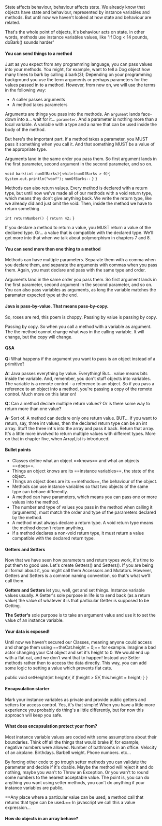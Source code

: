 State affects behaviour, behaviour affects state. We already know that objects have state and behaviour, represented by instance variables and methods. But until now we haven't looked at how state and behaviour are related.

That's the whole point of objects, it's behaviour acts on state. In other words, methods use instance variables values, like "if Dog < 14 pounds, doBark() sounds harder"

#### You can send things to a method
Just as you expect from any programming language, you can pass values into your methods. You might, for example, want to tell a Dog object how many times to bark by calling d.bark(3); Depending on your programming background you use the term arguments or perhaps parameters for the values passed in to a method. However, from now on, we will use the terms in the following way:

- A caller passes arguments
- A method takes parameters

Arguments are things you pass into the methods. An `argument` lands face-down into a... wait for it... `parameter`. And a parameter is nothing more than a local variable. A variable with a type and a name that can be used inside the body of the method.

But here's the important part. If a method takes a parameter, you MUST pass it something when you call it. And that something MUST be a value of the appropriate type.

Arguments land in the same order you pass them. So first argument lands in the first parameter, second argument in the second parameter, and so on.

`void bark(int numOfBarks){`
	`while(numOfBarks > 0){`
		`System.out.println("woof");`
		`numOfBarks--`
	`}`
`}`

Methods can also return values. Every method is declared with a return type, but until now we've made all of our methods with a void return type, which means they don't give anything back. We write the return type, like we already did and just omit the void. Then, inside the method we have to return something.

`int returnNumber() {`
	`return 42;`
`}`

If you declare a method to return a value, you MUST return a value of the declared type. Or... a value that is compatible with the declared type. We'll get more into that when we talk about polymorphism in chapters 7 and 8.

#### You can send more then one thing to a method
Methods can have multiple parameters. Separate them with a comma when you declare them, and separate the arguments with commas when you pass them. Again, you must declare and pass with the same type and order.

Arguments land in the same order you pass them. So first argument lands in the first parameter, second argument in the second parameter, and so on. You can also pass variables as arguments, as long the variable matches the paramater expected type at the end.

#### Java is pass-by-value. That means pass-by-copy.
So, roses are red, this poem is choppy. Passing by value is passing by copy.

Passing by copy. So when you call a method with a variable as argument. The the method cannot change what was in the calling variable. It will change, but the copy will change.

#### Q&A

**Q:** What happens if the argument you want to pass is an object instead of a primitive?

**A:** Java passes everything by value. Everything! But... value means bits inside the variable. And, remember, you don't stuff objects into variables. The variable is a remote control - a reference to an object. So if you pass a reference to an object into a method, you're passing a copy of the remote control. Much more on this later on!

**Q:** Can a method declare multiple return values? Or is there some way to return more than one value?

**A:** Sort of. A method can declare only one return value. BUT... if you want to return, say, three int values, then the declared return type can be an int array. Stuff the three int's into the array and pass it back. Return that array. It's a little more involved to return multiple values with different types. More on that in chapter five, when ArrayList is introduced.

#### Bullet points

- Classes define what an object ==knows== and what an objects ==does==.
- Things an object knows are its ==instance variables==, the state of the object.
- Things an object does are its ==methods==, the behaviour of the object.
- Methods can use instance variables so that two objects of the same type can behave differently.
- A method can have parameters, which means you can pass one or more values into the method.
- The number and type of values you pass in the method when calling it (arguments), must match the order and type of the parameters declared by the method.
- A method must always declare a return type. A void return type means the method doesn't return anything.
- If a method declares a non-void return type, it must return a value compatible with the declared return type.

#### Getters and Setters
Now that we have seen how parameters and return types work, it's time to put them to good use. Let's create Getters() and Setters(). If you are being all formal about it, you might call them Accessors and Mutators. However, Getters and Setters is a common naming convention, so that's what we'll call them.

**Getters and Setters** let you, well, get and set things. Instance variable values usually. A Getter's sole purpose in life is to send back (as a return value) the value of whatever it is that particular Getter is supposed to be Getting. 

**The Setter's** sole purpose is to take an argument value and use it to set the value of an instance variable.

#### Your data is exposed!

Until now we haven't secured our Classes, meaning anyone could access and change them using ==theCat.height = 0;== for example. Imagine a bad actor changing your Cat object and set it's height to 0. We would end up with a flat cat, and we don't want that to happen! Instead use Setter methods rather then to access the data directly. This way, you can add some logic to setting a value which prevents flat cats.

public void setHeight(int height){
	if (height > 5){
		this.height = height;
	}
}

#### Encapsulation starter
Mark your instance variables as private and provide public getters and setters for access control. Yes, it's that simple! When you have a little more experience you probably do thing's a little differently, but for now this approach will keep you safe.
#### What does encapsulation protect your from?
Most instance variable values are coded with some assumptions about their boundaries. Think off all the things that would brake if, for example, negative numbers were allowed. Number of bathrooms in an office. Velocity of an airplane. Birthdays. Barbell weight. Phone numbers. etc...

By forcing other code to go trough setter methods you can validate the parameter and decide if it's doable. Maybe the method will reject it and do nothing, maybe you wan't to Throw an Exception. Or you wan't to round some numbers to the nearest acceptable value. The point is, you can do anything you want using setter methods, you can't do anything if your instance variables are public.

==Any place where a particular value can be used, a method call that returns that type can be used.== In javascript we call this a value expression...

#### How do objects in an array behave?
